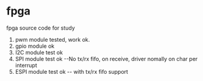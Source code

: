 # fpga
fpga source code for study
1. pwm module tested, work ok.
2. gpio module ok
3. I2C module test ok
3. SPI module test ok --No tx/rx fifo, on receive, driver nomally on char per interrupt
4. ESPI module test ok -- with tx/rx fifo support

